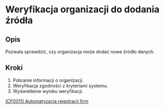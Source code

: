 # Weryfikacja organizacji do dodania źródła

## Opis
Pozwala sprawdzić, czy organizacja może dodać nowe źródło danych.

## Kroki
1. Pobranie informacji o organizacji.
2. Weryfikacja zgodności z kryteriami systemu.
3. Wyświetlenie wyniku weryfikacji.

[(CF0011) Automatyzacja rejestracji firm](../../3.wizja.systemu/3.3.cechy.funkcjonalne/cechy.funkcjonalne/CF00011.md)